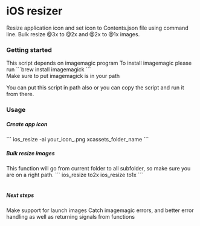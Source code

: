 # iOS resizer
Resize application icon and set icon to Contents.json file using command line. 
Bulk resize @3x to @2x and @2x to @1x images.

<h3>Getting started</h3>
This script depends on imagemagic program
To install imagemagic please run ```brew install imagemagick ``` <br>
Make sure to put imagemagick is in your path

You can put this script in path also or you can copy the script and run it from there.

<h3>Usage</h3>

<h5>Create app icon</h5>
```
ios_resize -ai your_icon_.png xcassets_folder_name
```

<h5>Bulk resize images</h5>
This function will go from current folder to all subfolder, so make sure you are on a right path.
```
ios_resize to2x
ios_resize to1x
```

<br>
<br>
<h5>Next steps</h5>
Make support for launch images
Catch imagemagic errors, and better error handling as well as returning signals from functions
